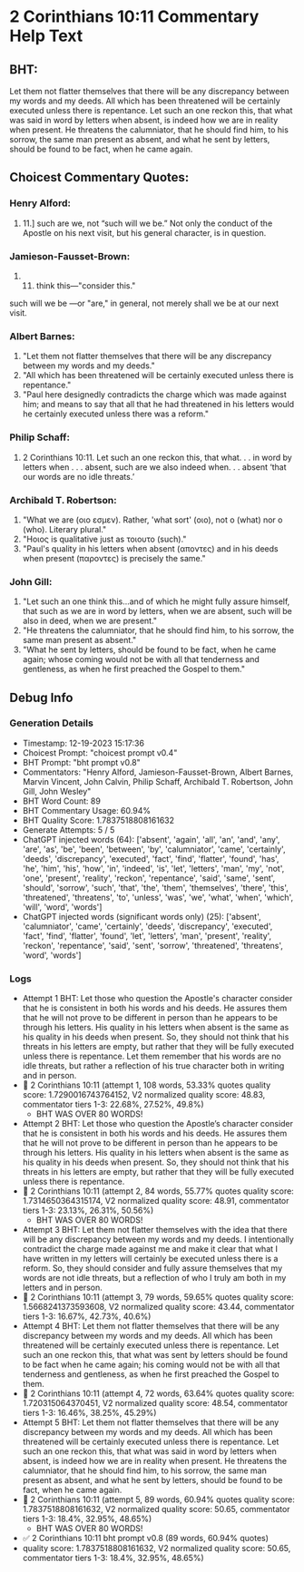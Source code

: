 # 2 Corinthians 10:11 Commentary Help Text

## BHT:
Let them not flatter themselves that there will be any discrepancy between my words and my deeds. All which has been threatened will be certainly executed unless there is repentance. Let such an one reckon this, that what was said in word by letters when absent, is indeed how we are in reality when present. He threatens the calumniator, that he should find him, to his sorrow, the same man present as absent, and what he sent by letters, should be found to be fact, when he came again.

## Choicest Commentary Quotes:
### Henry Alford:
1.  11.] such are we, not “such will we be.” Not only the conduct of the Apostle on his next visit, but his general character, is in question.

### Jamieson-Fausset-Brown:
1. 11. think this—"consider
	this." 
	
such will we be
—or "are," in general, not merely shall we be at our
	next visit.


### Albert Barnes:
1. "Let them not flatter themselves that there will be any discrepancy between my words and my deeds."
2. "All which has been threatened will be certainly executed unless there is repentance."
3. "Paul here designedly contradicts the charge which was made against him; and means to say that all that he had threatened in his letters would he certainly executed unless there was a reform."

### Philip Schaff:
1. 2 Corinthians 10:11. Let such an one reckon this, that what. . . in word by letters when . . . absent, such are we also indeed when. . . absent ‘that our words are no idle threats.’
	
 


### Archibald T. Robertson:
1. "What we are (οιο εσμεν). Rather, 'what sort' (οιο), not ο (what) nor ο (who). Literary plural."
2. "Hοιος is qualitative just as τοιουτο (such)."
3. "Paul's quality in his letters when absent (αποντες) and in his deeds when present (παροντες) is precisely the same."

### John Gill:
1. "Let such an one think this...and of which he might fully assure himself, that such as we are in word by letters, when we are absent, such will be also in deed, when we are present." 
2. "He threatens the calumniator, that he should find him, to his sorrow, the same man present as absent."
3. "What he sent by letters, should be found to be fact, when he came again; whose coming would not be with all that tenderness and gentleness, as when he first preached the Gospel to them."


## Debug Info
### Generation Details
- Timestamp: 12-19-2023 15:17:36
- Choicest Prompt: "choicest prompt v0.4"
- BHT Prompt: "bht prompt v0.8"
- Commentators: "Henry Alford, Jamieson-Fausset-Brown, Albert Barnes, Marvin Vincent, John Calvin, Philip Schaff, Archibald T. Robertson, John Gill, John Wesley"
- BHT Word Count: 89
- BHT Commentary Usage: 60.94%
- BHT Quality Score: 1.7837518808161632
- Generate Attempts: 5 / 5
- ChatGPT injected words (64):
	['absent', 'again', 'all', 'an', 'and', 'any', 'are', 'as', 'be', 'been', 'between', 'by', 'calumniator', 'came', 'certainly', 'deeds', 'discrepancy', 'executed', 'fact', 'find', 'flatter', 'found', 'has', 'he', 'him', 'his', 'how', 'in', 'indeed', 'is', 'let', 'letters', 'man', 'my', 'not', 'one', 'present', 'reality', 'reckon', 'repentance', 'said', 'same', 'sent', 'should', 'sorrow', 'such', 'that', 'the', 'them', 'themselves', 'there', 'this', 'threatened', 'threatens', 'to', 'unless', 'was', 'we', 'what', 'when', 'which', 'will', 'word', 'words']
- ChatGPT injected words (significant words only) (25):
	['absent', 'calumniator', 'came', 'certainly', 'deeds', 'discrepancy', 'executed', 'fact', 'find', 'flatter', 'found', 'let', 'letters', 'man', 'present', 'reality', 'reckon', 'repentance', 'said', 'sent', 'sorrow', 'threatened', 'threatens', 'word', 'words']

### Logs
- Attempt 1 BHT: Let those who question the Apostle's character consider that he is consistent in both his words and his deeds. He assures them that he will not prove to be different in person than he appears to be through his letters. His quality in his letters when absent is the same as his quality in his deeds when present. So, they should not think that his threats in his letters are empty, but rather that they will be fully executed unless there is repentance. Let them remember that his words are no idle threats, but rather a reflection of his true character both in writing and in person.
- 🔄 2 Corinthians 10:11 (attempt 1, 108 words, 53.33% quotes quality score: 1.7290016743764152, V2 normalized quality score: 48.83, commentator tiers 1-3: 22.68%, 27.52%, 49.8%) 
	- BHT WAS OVER 80 WORDS!
- Attempt 2 BHT: Let those who question the Apostle’s character consider that he is consistent in both his words and his deeds. He assures them that he will not prove to be different in person than he appears to be through his letters. His quality in his letters when absent is the same as his quality in his deeds when present. So, they should not think that his threats in his letters are empty, but rather that they will be fully executed unless there is repentance.
- 🔄 2 Corinthians 10:11 (attempt 2, 84 words, 55.77% quotes quality score: 1.7314650364315174, V2 normalized quality score: 48.91, commentator tiers 1-3: 23.13%, 26.31%, 50.56%) 
	- BHT WAS OVER 80 WORDS!
- Attempt 3 BHT: Let them not flatter themselves with the idea that there will be any discrepancy between my words and my deeds. I intentionally contradict the charge made against me and make it clear that what I have written in my letters will certainly be executed unless there is a reform. So, they should consider and fully assure themselves that my words are not idle threats, but a reflection of who I truly am both in my letters and in person.
- 🔄 2 Corinthians 10:11 (attempt 3, 79 words, 59.65% quotes quality score: 1.5668241373593608, V2 normalized quality score: 43.44, commentator tiers 1-3: 16.67%, 42.73%, 40.6%)
- Attempt 4 BHT: Let them not flatter themselves that there will be any discrepancy between my words and my deeds. All which has been threatened will be certainly executed unless there is repentance. Let such an one reckon this, that what was sent by letters should be found to be fact when he came again; his coming would not be with all that tenderness and gentleness, as when he first preached the Gospel to them.
- 🔄 2 Corinthians 10:11 (attempt 4, 72 words, 63.64% quotes quality score: 1.720315064370451, V2 normalized quality score: 48.54, commentator tiers 1-3: 16.46%, 38.25%, 45.29%)
- Attempt 5 BHT: Let them not flatter themselves that there will be any discrepancy between my words and my deeds. All which has been threatened will be certainly executed unless there is repentance. Let such an one reckon this, that what was said in word by letters when absent, is indeed how we are in reality when present. He threatens the calumniator, that he should find him, to his sorrow, the same man present as absent, and what he sent by letters, should be found to be fact, when he came again.
- 🔄 2 Corinthians 10:11 (attempt 5, 89 words, 60.94% quotes quality score: 1.7837518808161632, V2 normalized quality score: 50.65, commentator tiers 1-3: 18.4%, 32.95%, 48.65%) 
	- BHT WAS OVER 80 WORDS!
- ✅ 2 Corinthians 10:11 bht prompt v0.8 (89 words, 60.94% quotes)
- quality score: 1.7837518808161632, V2 normalized quality score: 50.65, commentator tiers 1-3: 18.4%, 32.95%, 48.65%)